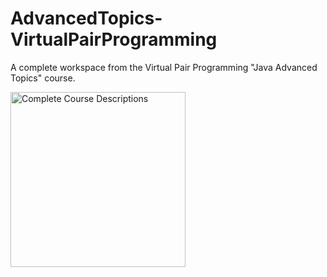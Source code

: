 # AdvancedTopics-VirtualPairProgramming
A complete workspace from the Virtual Pair Programming "Java Advanced Topics" course.

<img width="280" alt="Complete Course Descriptions" src="https://user-images.githubusercontent.com/12241954/114616956-80be6480-9c75-11eb-9d81-982c8094e560.png">

